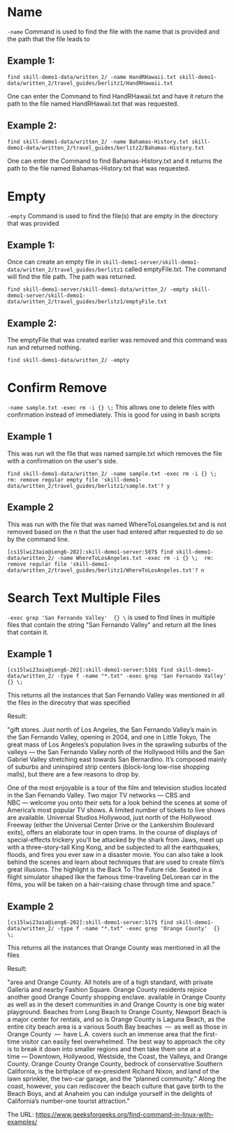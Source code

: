 # Name

`-name` Command is used to find the file with the name that is provided and the path that the file leads to

## Example 1:

`find skill-demo1-data/written_2/ -name HandRHawaii.txt
skill-demo1-data/written_2/travel_guides/berlitz1/HandRHawaii.txt`

One can enter the Command to find HandRHawaii.txt and have it return the path to the file named HandRHawaii.txt that was requested.

## Example 2:

`find skill-demo1-data/written_2/ -name Bahamas-History.txt
skill-demo1-data/written_2/travel_guides/berlitz2/Bahamas-History.txt`

One can enter the Command to find Bahamas-History.txt and it returns the path to the file named Bahamas-History.txt that was requested.

<div></div>

<div></div>

# Empty

`-empty` Command is used to find the file(s) that are empty in the directory that was provided

## Example 1:

Once can create an empty file in `skill-demo1-server/skill-demo1-data/written_2/travel_guides/berlitz1` called emptyFile.txt. The command will find the file path. The path was returned.

`find skill-demo1-server/skill-demo1-data/written_2/ -empty
skill-demo1-server/skill-demo1-data/written_2/travel_guides/berlitz1/emptyFile.txt`

## Example 2:

The emptyFile that was created earlier was removed and this command was run and returned nothing.

`find skill-demo1-data/written_2/ -empty`

<div></div>

<div></div>


# Confirm Remove

`-name sample.txt -exec rm -i {} \;` This allows one to delete files with confirmation instead of immediately. This is good for using in bash scripts

## Example 1

This was run wit the file that was named sample.txt which removes the file with a confirmation on the user's side.

`find skill-demo1-data/written_2/ -name sample.txt -exec rm -i {} \; 
rm: remove regular empty file 'skill-demo1-data/written_2/travel_guides/berlitz1/sample.txt'? y`

## Example 2

This was run with the file that was named WhereToLosangeles.txt and is not removed based on the n that the user had entered after requested to do so by the command line.

`[cs15lwi23aio@ieng6-202]:skill-demo1-server:507$ find skill-demo1-data/written_2/ -name WhereToLosAngeles.txt -exec rm -i {} \; 
rm: remove regular file 'skill-demo1-data/written_2/travel_guides/berlitz1/WhereToLosAngeles.txt'? n`


<div></div>

# Search Text Multiple Files

`-exec grep 'San Fernando Valley'  {} \` is used to find lines in multiple files that contain the string "San Fernando Valley" and return all the lines that contain it.

## Example 1

`[cs15lwi23aio@ieng6-202]:skill-demo1-server:516$ find skill-demo1-data/written_2/ -type f -name "*.txt" -exec grep 'San Fernando Valley'  {} \;`

This returns all the instances that San Fernando Valley was mentioned in all the files in the direcotry that was specified

Result:

"gift stores. Just north of Los Angeles, the San Fernando Valley’s main in the San Fernando Valley, opening in 2004, and one in Little Tokyo,
The great mass of Los Angeles’s population lives in the sprawling suburbs of the valleys — the San Fernando Valley north of the Hollywood Hills and the San Gabriel Valley stretching east towards San Bernardino. It’s composed mainly of suburbs and uninspired strip centers (block-long low-rise shopping malls), but there are a few reasons to drop by.

One of the most enjoyable is a tour of the film and television studios located in the San Fernando Valley. Two major TV networks — CBS and NBC — welcome you onto their sets for a look behind the scenes at some of America’s most popular TV shows. A limited number of tickets to live shows are available. Universal Studios Hollywood, just north of the Hollywood Freeway (either the Universal Center Drive or the Lankershim Boulevard exits), offers an elaborate tour in open trams. In the course of displays of special-effects trickery you’ll be attacked by the shark from Jaws, meet up with a three-story-tall King Kong, and be subjected to all the earthquakes, floods, and fires you ever saw in a disaster movie. You can also take a look behind the scenes and learn about techniques that are used to create film’s great illusions. The highlight is the Back To The Future ride. Seated in a flight simulator shaped like the famous time-traveling DeLorean car in the films, you will be taken on a hair-raising chase through time and space."

## Example 2

`[cs15lwi23aio@ieng6-202]:skill-demo1-server:517$ find skill-demo1-data/written_2/ -type f -name "*.txt" -exec grep 'Orange County'  {} \;`
        
This returns all the instances that Orange County was mentioned in all the files
        
Result:
        
"area and Orange County. All hotels are of a high standard, with private
Galleria and nearby Fashion Square. Orange County residents rejoice
another good Orange County shopping enclave.
available in Orange County as well as in the desert communities in and
Orange County is one big water playground. Beaches from Long Beach to
Orange County, Newport Beach is a major center for rentals, and so is
Orange County is Laguna Beach, as the entire city beach area is a
various South Bay beaches — as well as those in Orange County — have
L.A. covers such an immense area that the first-time visitor can easily feel overwhelmed. The best way to approach the city is to break it down into smaller regions and then take them one at a time — Downtown, Hollywood, Westside, the Coast, the Valleys, and Orange County.
Orange County
Orange County, bedrock of conservative Southern California, is the birthplace of ex-president Richard Nixon, and land of the lawn sprinkler, the two-car garage, and the “planned community.” Along the coast, however, you can rediscover the beach culture that gave birth to the Beach Boys, and at Anaheim you can indulge yourself in the delights of California’s number-one tourist attraction."

The URL: https://www.geeksforgeeks.org/find-command-in-linux-with-examples/
